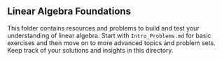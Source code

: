 ## Linear Algebra Foundations

This folder contains resources and problems to build and test your understanding of linear algebra. Start with `Intro_Problems.md` for basic exercises and then move on to more advanced topics and problem sets. Keep track of your solutions and insights in this directory.
